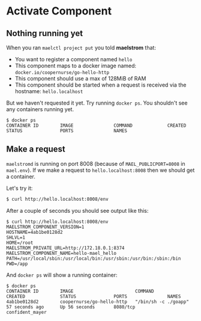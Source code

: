 
# Activate Component

## Nothing running yet

When you ran `maelctl project put` you told **maelstrom** that:

* You want to register a component named `hello`
* This component maps to a docker image named: `docker.io/coopernurse/go-hello-http`
* This component should use a max of 128MiB of RAM
* This component should be started when a request is received via the hostname: `hello.localhost`

But we haven't requested it yet.  Try running `docker ps`.  You shouldn't see any containers running yet.

```
$ docker ps
CONTAINER ID        IMAGE               COMMAND             CREATED             STATUS              PORTS               NAMES
```

## Make a request

`maelstromd` is running on port 8008 (because of `MAEL_PUBLICPORT=8008` in `mael.env`).
If we make a request to `hello.localhost:8008` then we should get a container.

Let's try it:

```bash
$ curl http://hello.localhost:8008/env
```

After a couple of seconds you should see output like this:

```
$ curl http://hello.localhost:8008/env
MAELSTROM_COMPONENT_VERSION=1
HOSTNAME=4ab1be0128d2
SHLVL=1
HOME=/root
MAELSTROM_PRIVATE_URL=http://172.18.0.1:8374
MAELSTROM_COMPONENT_NAME=hello-mael_hello
PATH=/usr/local/sbin:/usr/local/bin:/usr/sbin:/usr/bin:/sbin:/bin
PWD=/app
```

And `docker ps` will show a running container:

```
$ docker ps
CONTAINER ID        IMAGE                       COMMAND                CREATED             STATUS              PORTS               NAMES
4ab1be0128d2        coopernurse/go-hello-http   "/bin/sh -c ./goapp"   57 seconds ago      Up 56 seconds       8080/tcp            confident_mayer
```